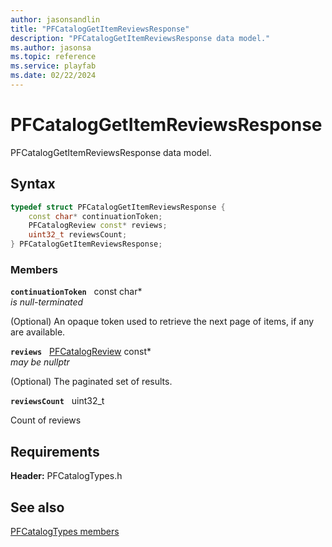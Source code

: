 ```yaml
---
author: jasonsandlin
title: "PFCatalogGetItemReviewsResponse"
description: "PFCatalogGetItemReviewsResponse data model."
ms.author: jasonsa
ms.topic: reference
ms.service: playfab
ms.date: 02/22/2024
---
```


# PFCatalogGetItemReviewsResponse  

PFCatalogGetItemReviewsResponse data model.  

## Syntax  
  
```cpp
typedef struct PFCatalogGetItemReviewsResponse {  
    const char* continuationToken;  
    PFCatalogReview const* reviews;  
    uint32_t reviewsCount;  
} PFCatalogGetItemReviewsResponse;  
```
  
### Members  
  
**`continuationToken`** &nbsp; const char*  
*is null-terminated*  
  
(Optional) An opaque token used to retrieve the next page of items, if any are available.
  
**`reviews`** &nbsp; [PFCatalogReview](pfcatalogreview.md) const*  
*may be nullptr*  
  
(Optional) The paginated set of results.
  
**`reviewsCount`** &nbsp; uint32_t  
  
Count of reviews
  
  
## Requirements  
  
**Header:** PFCatalogTypes.h
  
## See also  
[PFCatalogTypes members](../pfcatalogtypes_members.md)  

  
  
